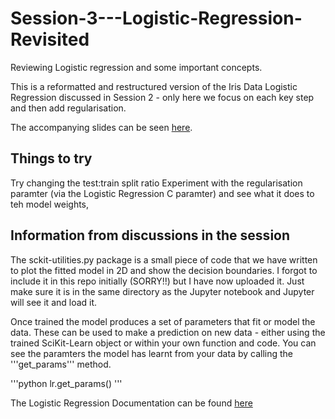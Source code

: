 # Session-3---Logistic-Regression-Revisited
Reviewing Logistic regression and some important concepts.  

This is a reformatted and restructured version of the Iris Data Logistic Regression discussed in Session 2 - only here we focus on each key step and then add regularisation.

The accompanying slides can be seen [here](https://drive.google.com/open?id=173YSJmNomYBjWIlhXJq6-QILDwSEPDZf).


## Things to try
Try changing the test:train split ratio
Experiment with the regularisation paramter (via the Logistic Regression C paramter) and see what it does to teh model weights, 


## Information from discussions in the session
The sckit-utilities.py package is a small piece of code that we have written to plot the fitted model in 2D and show the decision boundaries. I forgot to include it in this repo initially (SORRY!!) but I have now uploaded it. Just make sure it is in the same directory as the Jupyter notebook and Jupyter will see it and load it. 

Once trained the model produces a set of parameters that fit or model the data. These can be used to make a prediction on new data - either using the trained SciKit-Learn object or within your own function and code. You can see the paramters the model has learnt from your data by calling the '''get_params''' method.

'''python
lr.get_params()
'''

The Logistic Regression Documentation can be found [here](http://scikit-learn.org/stable/modules/generated/sklearn.linear_model.LogisticRegression.html) 
